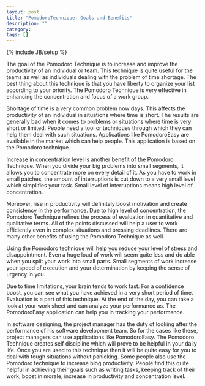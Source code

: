 ```yaml
---
layout: post
title: "PomodoroTechnique: Goals and Benefits"
description: ""
category: 
tags: []
---
```

{% include JB/setup %}


The goal of the Pomodoro Technique is to increase and improve the productivity of an individual or team. This technique is quite useful for the teams as well as individuals dealing with the problem of time shortage. The best thing about this technique is that you have liberty to organize your list according to your priority. The Pomodoro Technique is very effective in enhancing the concentration and focus of a work group.  

Shortage of time is a very common problem now days. This affects the productivity of an individual in situations where time is short. The results are generally bad when it comes to problems or situations where time is very short or limited. People need a tool or techniques through which they can help them deal with such situations. Applications like PomodoroEasy are available in the market which can help people.  This application is based on the Pomodoro technique.

Increase in concentration level is another benefit of the Pomodoro Technique. When you divide your big problems into small segments, it allows you to concentrate more on every detail of it. As you have to work in small patches, the amount of interruptions is cut down to a very small level which simplifies your task. Small level of interruptions means high level of concentration. 

Moreover, rise in productivity will definitely boost motivation and create consistency in the performance. Due to high level of concentration, the Pomodoro Technique refines the process of evaluation in quantitative and qualitative terms. All of the points discussed will help a user to work efficiently even in complex situations and pressing deadlines. There are many other benefits of using the Pomodoro Technique as well. 

Using the Pomodoro technique will help you reduce your level of stress and disappointment. Even a huge load of work will seem quite less and do able when you split your work into small parts. Small segments of work increase your speed of execution and your determination by keeping the sense of urgency in you. 

Due to time limitations, your brain tends to work fast. For a confidence boost, you can see what you have achieved in a very short period of time. Evaluation is a part of this technique. At the end of the day, you can take a look at your work sheet and can analyze your performance as. The PomodoroEasy application can help you in tracking your performance. 

In software designing, the project manager has the duty of looking after the performance of his software development team. So for the cases like these, project managers can use applications like PomodoroEasy. The Pomodoro Technique creates self discipline which will prove to be helpful in your daily life. Once you are used to this technique then it will be quite easy for you to deal with tough situations without panicking. Some people also use the Pomodoro technique to increase blog productivity. People find this quite helpful in achieving their goals such as writing tasks, keeping track of their work, boost in morale, increase in productivity and concentration level. 
